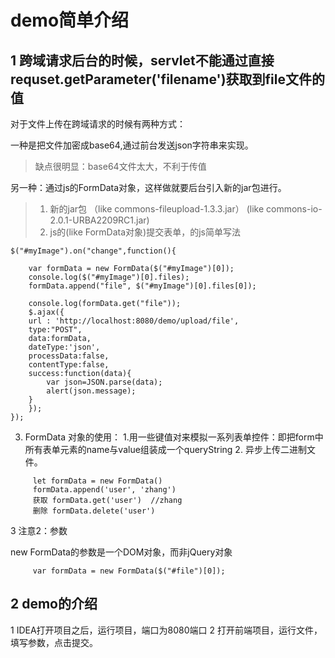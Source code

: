 #  demo简单介绍

##  1 跨域请求后台的时候，servlet不能通过直接requset.getParameter('filename')获取到file文件的值

   对于文件上传在跨域请求的时候有两种方式：
   
  一种是把文件加密成base64,通过前台发送json字符串来实现。
 >缺点很明显：base64文件太大，不利于传值

  另一种：通过js的FormData对象，这样做就要后台引入新的jar包进行。
>1. 新的jar包  （like commons-fileupload-1.3.3.jar） (like commons-io-2.0.1-URBA2209RC1.jar)
>2. js的(like FormData对象)提交表单，的js简单写法

```
$("#myImage").on("change",function(){
	
    var formData = new FormData($("#myImage")[0]);
    console.log($("#myImage")[0].files);
    formData.append("file", $("#myImage")[0].files[0]);

    console.log(formData.get("file"));
    $.ajax({
	url : 'http://localhost:8080/demo/upload/file',
	type:"POST",
	data:formData,
	dateType:'json',
	processData:false,
	contentType:false,
	success:function(data){
		var json=JSON.parse(data);
	    alert(json.message);
	}
    });
});
```
   3. FormData 对象的使用：
        1.用一些键值对来模拟一系列表单控件：即把form中所有表单元素的name与value组装成一个queryString
        2. 异步上传二进制文件。       
```
     let formData = new FormData()
     formData.append('user', 'zhang')
     获取 formData.get('user')  //zhang
     删除 formData.delete('user')
```
   3  注意2：参数 
   
   new FormData的参数是一个DOM对象，而非jQuery对象
   
```
     var formData = new FormData($("#file")[0]);
```
## 2 demo的介绍

  1 IDEA打开项目之后，运行项目，端口为8080端口
  2 打开前端项目，运行文件，填写参数，点击提交。
  
  
  



